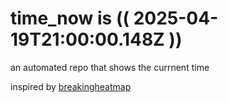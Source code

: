 # time_now is (( 2025-04-19T21:00:00.148Z ))

an automated repo that shows the currnent time

inspired by [breakingheatmap](https://github.com/breakingheatmap/breakingheatmap)